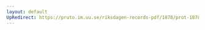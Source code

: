 ```yaml
---
layout: default
UpRedirect: https://pruto.im.uu.se/riksdagen-records-pdf/1878/prot-1878--ak--055/prot-1878--ak--055_036.pdf
---
```

